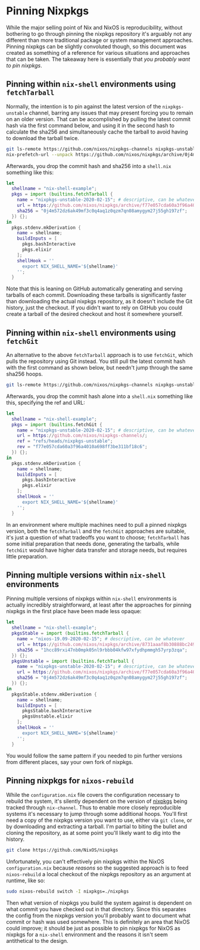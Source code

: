 # Pinning Nixpkgs

While the major selling point of Nix and NixOS is reproducibility, without
bothering to go through pinning the nixpkgs repository it's arguably not any
different than more traditional package or system management approaches.
Pinning nixpkgs can be slightly convoluted though, so this document was created
as something of a reference for various situations and approaches that can be
taken.  The takeaway here is essentially that *you probably want to pin
nixpkgs*.

## Pinning within `nix-shell` environments using `fetchTarball`

Normally, the intention is to pin against the latest version of the
`nixpkgs-unstable` channel, barring any issues that may present forcing you to
remain on an older version.  That can be accomplished by pulling the latest
commit hash via the first command below, and using it in the second hash to
calculate the sha256 and simultaneously cache the tarball to avoid having to
download the tarball twice.

```sh
git ls-remote https://github.com/nixos/nixpkgs-channels nixpkgs-unstable
nix-prefetch-url --unpack https://github.com/nixos/nixpkgs/archive/0j4m572dz6ak49mf3c0q4aq1z0qzm7qn08amygym27j55gh197zf.tar.gz
```

Afterwards, you drop the commit hash and sha256 into a `shell.nix` something
like this:

```nix
let
  shellname = "nix-shell-example";
  pkgs = import (builtins.fetchTarball {
    name = "nixpkgs-unstable-2020-02-15"; # descriptive, can be whatever
    url = https://github.com/nixos/nixpkgs/archive/f77e057cda60a3f96a4010a698ff3be311bf18c6.tar.gz;
    sha256 = "0j4m572dz6ak49mf3c0q4aq1z0qzm7qn08amygym27j55gh197zf";
  }) {};
in
  pkgs.stdenv.mkDerivation {
    name = shellname;
    buildInputs = [
      pkgs.bashInteractive
      pkgs.elixir
    ];
    shellHook = ''
      export NIX_SHELL_NAME='${shellname}'
    '';
  }
```

Note that this is leaning on GitHub automatically generating and serving
tarballs of each commit.  Downloading these tarballs is significantly faster
than downloading the actual nixpkgs repository, as it doesn't include the Git
history, just the checkout.  If you didn't want to rely on GitHub you could
create a tarball of the desired checkout and host it somewhere yourself.

## Pinning within `nix-shell` environments using `fetchGit`

An alternative to the above `fetchTarball` approach is to use `fetchGit`, which
pulls the repository using Git instead.  You still pull the latest commit hash
with the first command as shown below, but needn't jump through the same sha256
hoops.

```sh
git ls-remote https://github.com/nixos/nixpkgs-channels nixpkgs-unstable
```

Afterwards, you drop the commit hash alone into a `shell.nix` something like
this, specifying the ref and URL:

```nix
let
  shellname = "nix-shell-example";
  pkgs = import (builtins.fetchGit {
    name = "nixpkgs-unstable-2020-02-15"; # descriptive, can be whatever
    url = https://github.com/nixos/nixpkgs-channels/;
    ref = "refs/heads/nixpkgs-unstable";
    rev = "f77e057cda60a3f96a4010a698ff3be311bf18c6";
  }) {};
in
  pkgs.stdenv.mkDerivation {
    name = shellname;
    buildInputs = [
      pkgs.bashInteractive
      pkgs.elixir
    ];
    shellHook = ''
      export NIX_SHELL_NAME='${shellname}'
    '';
  }
```

In an environment where multiple machines need to pull a pinned nixpkgs version,
both the `fetchTarball` and the `fetchGit` approaches are suitable, it's just a
question of what tradeoffs you want to choose; `fetchTarball` has some initial
preparation that needs done, generating the tarballs, while `fetchGit` would
have higher data transfer and storage needs, but requires little preparation.

## Pinning multiple versions within `nix-shell` environments

Pinning multiple versions of nixpkgs within `nix-shell` environments is actually
incredibly straightforward, at least after the approaches for pinning nixpkgs in
the first place have been made less opaque:

```nix
let
  shellname = "nix-shell-example";
  pkgsStable = import (builtins.fetchTarball {
    name = "nixos-19.09-2020-02-15"; # descriptive, can be whatever
    url = https://github.com/nixos/nixpkgs/archive/8731aaaf8b30888bc24994096db830993090d7c4.tar.gz;
    sha256 = "1hcc89rxi47nb0mpk05nl9rbbb04kfw97xfydhpmmgh57yrp3zqa";
  }) {};
  pkgsUnstable = import (builtins.fetchTarball {
    name = "nixpkgs-unstable-2020-02-15"; # descriptive, can be whatever
    url = https://github.com/nixos/nixpkgs/archive/f77e057cda60a3f96a4010a698ff3be311bf18c6.tar.gz;
    sha256 = "0j4m572dz6ak49mf3c0q4aq1z0qzm7qn08amygym27j55gh197zf";
  }) {};
in
  pkgsStable.stdenv.mkDerivation {
    name = shellname;
    buildInputs = [
      pkgsStable.bashInteractive
      pkgsUnstable.elixir
    ];
    shellHook = ''
      export NIX_SHELL_NAME='${shellname}'
    '';
  }
```

You would follow the same pattern if you needed to pin further versions from
different places, say your own fork of nixpkgs.

## Pinning nixpkgs for `nixos-rebuild`

While the `configuration.nix` file covers the configuration necessary to rebuild
the system, it's silently dependent on the version of
[nixpkgs](https://github.com/NixOS/nixpkgs) being tracked through `nix-channel`.
Thus to enable more closely reproducible systems it's necessary to jump through
some additional hoops.  You'll first need a copy of the nixpkgs version you want
to use, either via `git clone`, or by downloading and extracting a tarball.  I'm
partial to biting the bullet and cloning the repository, as at some point you'll
likely want to dig into the history.

```sh
git clone https://github.com/NixOS/nixpkgs
```

Unfortunately, you can't effectively pin nixpkgs within the NixOS
`configuration.nix` because *reasons* so the suggested approach is to feed
`nixos-rebuild` a local checkout of the nixpkgs repository as an argument at
runtime, like so:

```sh
sudo nixos-rebuild switch -I nixpkgs=./nixpkgs
```

Then what version of nixpkgs you build the system against is dependent on what
commit you have checked out in that directory.  Since this separates the config
from the nixpkgs version you'll probably want to document what commit or hash
was used somewhere.  This is definitely an area that NixOS could improve; it
should be just as possible to pin nixpkgs for NixOS as nixpkgs for a `nix-shell`
environment and the reasons it isn't seem antithetical to the design.

